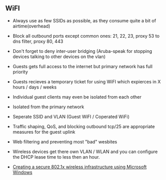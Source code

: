 ## WiFI
- Always use as few SSIDs as possible, as they consume quite a bit of airtime(overhead)
- Block all outbound ports except common ones: 21, 22, 23, proxy 53 to dns filter, proxy 80, 443
- Don't forget to deny inter-user bridging (Aruba-speak for stopping devices talking to other devices on the vlan)
- Guests gets full access to the internet but primary network has full priority
- Guests recieves a temporary ticket for using WiFI which expierces in X hours / days / weeks
- Individual guest clients may even be isolated from each other
- Isolated from the primary network
- Seperate SSID and VLAN (Guest WiFI / Coperated WiFi)
- Traffic shaping, QoS, and blocking outbound tcp/25 are appropriate measures for the guest uplink
- Web filtering and preventing most "bad" wesbites
- Wireless devices get there own VLAN / WLAN and you can configure the DHCP lease time to less then an hour.



- [Creating a secure 802.1x wireless infrastructure using Microsoft Windows](https://blogs.technet.microsoft.com/networking/2012/05/30/creating-a-secure-802-1x-wireless-infrastructure-using-microsoft-windows/)
